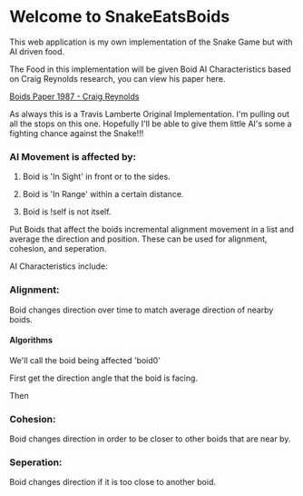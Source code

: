 # Welcome to SnakeEatsBoids

This web application is my own implementation of the Snake Game but with AI driven food.

The Food in this implementation will be given Boid AI Characteristics based on Craig Reynolds research, you can view his paper here.

[Boids Paper 1987 - Craig Reynolds](https://team.inria.fr/imagine/files/2014/10/flocks-hers-and-schools.pdf)

As always this is a Travis Lamberte Original Implementation. I'm pulling out all the stops on this one. Hopefully I'll be able to give them little AI's some a fighting chance against the Snake!!!

### AI Movement is affected by:

1. Boid is 'In Sight' in front or to the sides.

2. Boid is 'In Range' within a certain distance.

3. Boid is !self is not itself. 

Put Boids that affect the boids incremental alignment movement in a list and average the direction and position. These can be used for alignment, cohesion, and seperation. 

AI Characteristics include:

### Alignment:

Boid changes direction over time to match average direction of nearby boids.

#### Algorithms

We'll call the boid being affected 'boid0'

First get the direction angle that the boid is facing.

Then 



### Cohesion:

Boid changes direction in order to be closer to other boids that are near by.

### Seperation:

Boid changes direction if it is too close to another boid.
